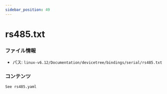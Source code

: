 ```yaml
---
sidebar_position: 49
---
```

# rs485.txt

### ファイル情報

- パス: `linux-v6.12/Documentation/devicetree/bindings/serial/rs485.txt`

### コンテンツ

```txt
See rs485.yaml

```
